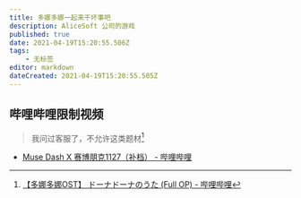 ```yaml
---
title: 多娜多娜一起来干坏事吧
description: AliceSoft 公司的游戏
published: true
date: 2021-04-19T15:20:55.506Z
tags:
    - 无标签
editor: markdown
dateCreated: 2021-04-19T15:20:55.505Z
---
```


## 哔哩哔哩限制视频

> 我问过客服了，不允许这类题材[^bl_ct]

[^bl_ct]: [【多娜多娜OST】 ドーナドーナのうた (Full OP) - 哔哩哔哩](https://archive.is/NvJWP "https://www.bilibili.com/video/BV1Z541137Va")

+ [Muse Dash X 赛博朋克1127（补档） - 哔哩哔哩](https://archive.is/FiDAH "https://www.bilibili.com/video/BV1Tt4y1Y7ei")
